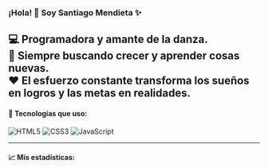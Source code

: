 ### ¡Hola! 👋 Soy Santiago Mendieta ✨

💻 Programadora y amante de la danza.  
🎯 Siempre buscando crecer y aprender cosas nuevas.  
❤️ El esfuerzo constante transforma los sueños en logros y las metas en realidades.
---

#### 🚀 Tecnologías que uso:
![HTML5](https://img.shields.io/badge/HTML5-E34F26?style=flat-square&logo=html5&logoColor=white)
![CSS3](https://img.shields.io/badge/CSS3-1572B6?style=flat-square&logo=css3&logoColor=white)
![JavaScript](https://img.shields.io/badge/JavaScript-F7DF1E?style=flat-square&logo=javascript&logoColor=black)

---

#### 📈 Mis estadísticas:
